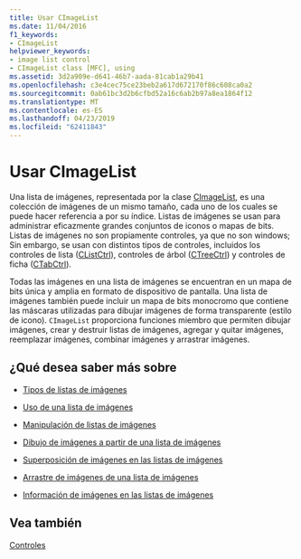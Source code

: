 ```yaml
---
title: Usar CImageList
ms.date: 11/04/2016
f1_keywords:
- CImageList
helpviewer_keywords:
- image list control
- CImageList class [MFC], using
ms.assetid: 3d2a909e-d641-46b7-aada-81cab1a29b41
ms.openlocfilehash: c3e4cec75ce23beb2a617d672170f86c608ca0a2
ms.sourcegitcommit: 0ab61bc3d2b6cfbd52a16c6ab2b97a8ea1864f12
ms.translationtype: MT
ms.contentlocale: es-ES
ms.lasthandoff: 04/23/2019
ms.locfileid: "62411843"
---
```

# <a name="using-cimagelist"></a>Usar CImageList

Una lista de imágenes, representada por la clase [CImageList](../mfc/reference/cimagelist-class.md), es una colección de imágenes de un mismo tamaño, cada uno de los cuales se puede hacer referencia a por su índice. Listas de imágenes se usan para administrar eficazmente grandes conjuntos de iconos o mapas de bits. Listas de imágenes no son propiamente controles, ya que no son windows; Sin embargo, se usan con distintos tipos de controles, incluidos los controles de lista ([CListCtrl](../mfc/reference/clistctrl-class.md)), controles de árbol ([CTreeCtrl](../mfc/reference/ctreectrl-class.md)) y controles de ficha ([CTabCtrl](../mfc/reference/ctabctrl-class.md)).

Todas las imágenes en una lista de imágenes se encuentran en un mapa de bits única y amplia en formato de dispositivo de pantalla. Una lista de imágenes también puede incluir un mapa de bits monocromo que contiene las máscaras utilizadas para dibujar imágenes de forma transparente (estilo de icono). `CImageList` proporciona funciones miembro que permiten dibujar imágenes, crear y destruir listas de imágenes, agregar y quitar imágenes, reemplazar imágenes, combinar imágenes y arrastrar imágenes.

## <a name="what-do-you-want-to-know-more-about"></a>¿Qué desea saber más sobre

- [Tipos de listas de imágenes](../mfc/types-of-image-lists.md)

- [Uso de una lista de imágenes](../mfc/using-an-image-list.md)

- [Manipulación de listas de imágenes](../mfc/manipulating-image-lists.md)

- [Dibujo de imágenes a partir de una lista de imágenes](../mfc/drawing-images-from-an-image-list.md)

- [Superposición de imágenes en las listas de imágenes](../mfc/image-overlays-in-image-lists.md)

- [Arrastre de imágenes de una lista de imágenes](../mfc/dragging-images-from-an-image-list.md)

- [Información de imágenes en las listas de imágenes](../mfc/image-information-in-image-lists.md)

## <a name="see-also"></a>Vea también

[Controles](../mfc/controls-mfc.md)
